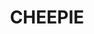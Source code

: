 ---
lastmod: '2025-04-06T06:05:21+00:00'
latitude: -26.844909
layout: suburb
longitude: 144.975368
postcode: '4475'
state: QLD
title: CHEEPIE
url: /qld/cheepie/
---